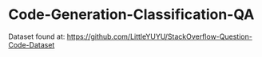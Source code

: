 # Code-Generation-Classification-QA

Dataset found at: https://github.com/LittleYUYU/StackOverflow-Question-Code-Dataset
